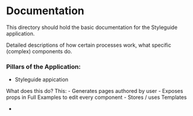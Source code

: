 # Documentation

This directory should hold the basic documentation for the Styleguide application.

Detailed descriptions of how certain processes work, what specific (complex) components do.

### Pillars of the Application:

- Styleguide appication

What does this do? This:
	- Generates pages authored by user
	- Exposes props in Full Examples to edit every component
	- Stores / uses Templates

- 